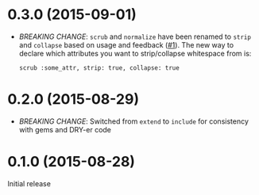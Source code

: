 # 0.3.0 (2015-09-01)

- *BREAKING CHANGE*: `scrub` and `normalize` have been renamed to
  `strip` and `collapse` based on usage and feedback
  ([#1](https://github.com/jmdeldin/scrubba/pull/1)). The new way to
  declare which attributes you want to strip/collapse whitespace from
  is:

      scrub :some_attr, strip: true, collapse: true

# 0.2.0 (2015-08-29)

- *BREAKING CHANGE*: Switched from `extend` to `include` for consistency
  with gems and DRY-er code

# 0.1.0 (2015-08-28)

Initial release
